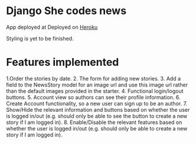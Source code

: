# Django She codes news

App deployed at Deployed on [Heroku](https://rocky-gorge-39191.herokuapp.com/news/) 

Styling is yet to be finished.

# Features implemented

1.Order the stories by date.
2. The form for adding new stories.
3. Add a field to the NewsStory model for an image url and use this image url rather than the default images provided in the starter.
4. Functional login/logout buttons.
5. Account view so authors can see their profile information.
6. Create Account functionality, so a new user can sign up to be an author.
7. Show/Hide the relevant information and buttons based on whether the user is logged in/out (e.g.
should only be able to see the button to create a new story if I am logged in).
8. Enable/Disable the relevant features based on whether the user is logged in/out (e.g. should only be able to create a new story if I am logged in).
